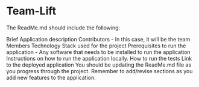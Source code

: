 # Team-Lift
The ReadMe.md should include the following:

Brief Application description
Contributors - In this case, it will be the team Members
Technology Stack used for the project
Prerequisites to run the application - Any software that needs to be installed to run the application
Instructions on how to run the application locally.
How to run the tests
Link to the deployed application
You should be updating the ReadMe.md file as you progress through the project. Remember to add/revise sections as you add new features to the application.
